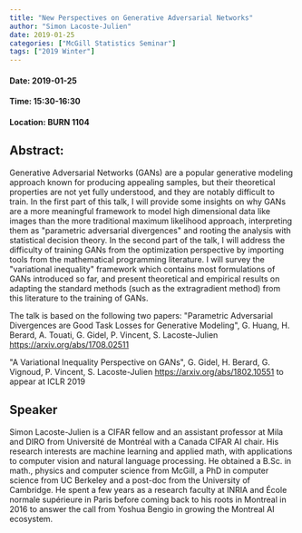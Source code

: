 ```yaml
---
title: "New Perspectives on Generative Adversarial Networks"
author: "Simon Lacoste-Julien"
date: 2019-01-25
categories: ["McGill Statistics Seminar"]
tags: ["2019 Winter"]
---
```


#### Date: 2019-01-25
#### Time: 15:30-16:30
#### Location: BURN 1104

## Abstract:

Generative Adversarial Networks (GANs) are a popular generative
modeling approach known for producing appealing samples, but their
theoretical properties are not yet fully understood, and they are
notably difficult to train. In the first part of this talk, I will
provide some insights on why GANs are a more meaningful framework to
model high dimensional data like images than the more traditional
maximum likelihood approach, interpreting them as "parametric
adversarial divergences" and rooting the analysis with statistical
decision theory. In the second part of the talk, I will address the
difficulty of training GANs from the optimization perspective by
importing tools from the mathematical programming literature. I will
survey the "variational inequality" framework which contains most
formulations of GANs introduced so far, and present theoretical and
empirical results on adapting the standard methods (such as the
extragradient method) from this literature to the training of GANs.

The talk is based on the following two papers:
"Parametric Adversarial Divergences are Good Task Losses for
Generative Modeling",
G. Huang, H. Berard, A. Touati, G. Gidel, P. Vincent, S. Lacoste-Julien
https://arxiv.org/abs/1708.02511

"A Variational Inequality Perspective on GANs",
G. Gidel, H. Berard,  G. Vignoud, P. Vincent, S. Lacoste-Julien
https://arxiv.org/abs/1802.10551
to appear at ICLR 2019

## Speaker

Simon Lacoste-Julien is a CIFAR fellow and an assistant professor at
Mila and DIRO from Université de Montréal with a Canada CIFAR AI
chair. His research interests are machine learning and applied math,
with applications to computer vision and natural language processing.
He obtained a B.Sc. in math., physics and computer science from
McGill, a PhD in computer science from UC Berkeley and a post-doc from
the University of Cambridge. He spent a few years as a research faculty at INRIA and École normale
supérieure in Paris before coming back to his roots in Montreal in
2016 to answer the call from Yoshua Bengio in growing the Montreal AI
ecosystem.
